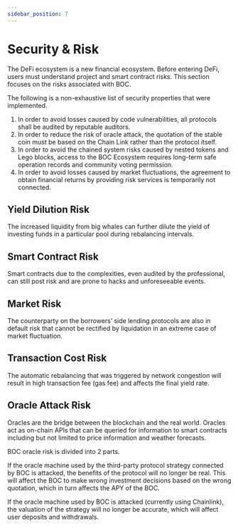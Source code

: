 ```yaml
---
sidebar_position: 7
---
```

# Security & Risk

The DeFi ecosystem is a new financial ecosystem. Before entering DeFi, users must understand project and smart contract risks. This section focuses on the risks associated with BOC.

The following is a non-exhaustive list of security properties that were implemented.

1. In order to avoid losses caused by code vulnerabilities, all protocols shall be audited by reputable auditors.
2. In order to reduce the risk of oracle attack, the quotation of the stable coin must be based on the Chain Link rather than the protocol itself.
3. In order to avoid the chained system risks caused by nested tokens and Lego blocks, access to the BOC Ecosystem requires long-term safe operation records and community voting permission.
4. In order to avoid losses caused by market fluctuations, the agreement to obtain financial returns by providing risk services is temporarily not connected.

## Yield Dilution Risk

The increased liquidity from big whales can further dilute the yield of investing funds in a particular pool during rebalancing intervals.

## Smart Contract Risk

Smart contracts due to the complexities, even audited by the professional, can still post risk and are prone to hacks and unforeseeable events.

## Market Risk

The counterparty on the borrowers’ side lending protocols are also in default risk that cannot be rectified by liquidation in an extreme case of market fluctuation.

## Transaction Cost Risk

The automatic rebalancing that was triggered by network congestion will result in high transaction fee (gas fee) and affects the final yield rate.

## Oracle Attack Risk

Oracles are the bridge between the blockchain and the real world. Oracles act as on-chain APIs that can be queried for information to smart contracts including but not limited to price information and weather forecasts.

BOC oracle risk is divided into 2 parts.

If the oracle machine used by the third-party protocol strategy connected by BOC is attacked, the benefits of the protocol will no longer be real. This will affect the BOC to make wrong investment decisions based on the wrong quotation, which in turn affects the APY of the BOC.

If the oracle machine used by BOC is attacked (currently using Chainlink), the valuation of the strategy will no longer be accurate, which will affect user deposits and withdrawals.

